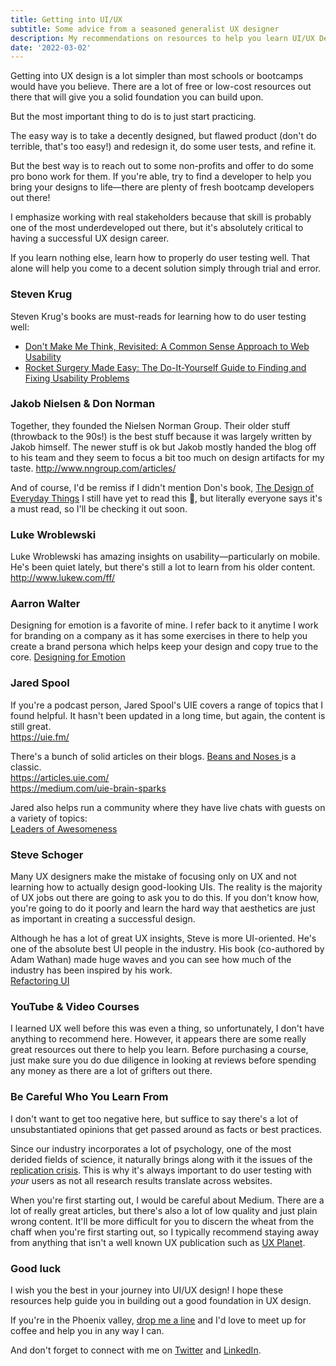 ```yaml
---
title: Getting into UI/UX
subtitle: Some advice from a seasoned generalist UX designer
description: My recommendations on resources to help you learn UI/UX Design
date: '2022-03-02'
---
```


Getting into UX design is a lot simpler than most schools or bootcamps would have you believe. There are a lot of free or low-cost resources out there that will give you a solid foundation you can build upon.

But the most important thing to do is to just start practicing.

The easy way is to take a decently designed, but flawed product (don't do terrible, that's too easy!) and redesign it, do some user tests, and refine it.

But the best way is to reach out to some non-profits and offer to do some pro bono work for them. If you're able, try to find a developer to help you bring your designs to life—there are plenty of fresh bootcamp developers out there!

I emphasize working with real stakeholders because that skill is probably one of the most underdeveloped out there, but it's absolutely critical to having a successful UX design career.

If you learn nothing else, learn how to properly do user testing well. That alone will help you come to a decent solution simply through trial and error.

### Steven Krug

Steven Krug's books are must-reads for learning how to do user testing well:

- [Don't Make Me Think, Revisited: A Common Sense Approach to Web Usability](http://smile.amazon.com/Dont-Make-Think-Revisited-Usability/dp/0321965515)
- [Rocket Surgery Made Easy: The Do-It-Yourself Guide to Finding and Fixing Usability Problems
  ](https://smile.amazon.com/Rocket-Surgery-Made-Easy-Do-It-Yourself/dp/0321657292/ref=pd_sim_b_4?ie=UTF8&refRID=0ANX5TD6NX6FJ171JDTB)

### Jakob Nielsen & Don Norman

Together, they founded the Nielsen Norman Group. Their older stuff (throwback to the 90s!) is the best stuff because it was largely written by Jakob himself. The newer stuff is ok but Jakob mostly handed the blog off to his team and they seem to focus a bit too much on design artifacts for my taste.
http://www.nngroup.com/articles/

And of course, I'd be remiss if I didn't mention Don's book, [The Design of Everyday Things](https://smile.amazon.com/Design-Everyday-Things-Revised-Expanded/dp/0465050654)
I still have yet to read this 😬, but literally everyone says it's a must read, so I'll be checking it out soon.

### Luke Wroblewski

Luke Wroblewski has amazing insights on usability—particularly on mobile. He's been quiet lately, but there's still a lot to learn from his older content.  
http://www.lukew.com/ff/

### Aarron Walter

Designing for emotion is a favorite of mine. I refer back to it anytime I work for branding on a company as it has some exercises in there to help you create a brand persona which helps keep your design and copy true to the core.
[Designing for Emotion](http://www.abookapart.com/products/designing-for-emotion)

### Jared Spool

If you're a podcast person, Jared Spool's UIE covers a range of topics that I found helpful. It hasn't been updated in a long time, but again, the content is still great.  
https://uie.fm/

There's a bunch of solid articles on their blogs. [Beans and Noses
](https://medium.com/uie-brain-sparks/beans-and-noses-21c16ac5cade) is a classic.  
https://articles.uie.com/  
https://medium.com/uie-brain-sparks

Jared also helps run a community where they have live chats with guests on a variety of topics:  
[Leaders of Awesomeness](https://leaders.centercentre.com/share/P7F03udpd-7abpk9?utm_source=manual)

### Steve Schoger

Many UX designers make the mistake of focusing only on UX and not learning how to actually design good-looking UIs. The reality is the majority of UX jobs out there are going to ask you to do this. If you don't know how, you're going to do it poorly and learn the hard way that aesthetics are just as important in creating a successful design.

Although he has a lot of great UX insights, Steve is more UI-oriented. He's one of the absolute best UI people in the industry. His book (co-authored by Adam Wathan) made huge waves and you can see how much of the industry has been inspired by his work.  
[Refactoring UI](https://www.refactoringui.com/book)

### YouTube & Video Courses

I learned UX well before this was even a thing, so unfortunately, I don't have anything to recommend here. However, it appears there are some really great resources out there to help you learn. Before purchasing a course, just make sure you do due diligence in looking at reviews before spending any money as there are a lot of grifters out there.

### Be Careful Who You Learn From

I don't want to get too negative here, but suffice to say there's a lot of unsubstantiated opinions that get passed around as facts or best practices.

Since our industry incorporates a lot of psychology, one of the most derided fields of science, it naturally brings along with it the issues of the [replication crisis](https://www.psychologytoday.com/us/basics/replication-crisis). This is why it's always important to do user testing with _your_ users as not all research results translate across websites.

When you're first starting out, I would be careful about Medium. There are a lot of really great articles, but there's also a lot of low quality and just plain wrong content. It'll be more difficult for you to discern the wheat from the chaff when you're first starting out, so I typically recommend staying away from anything that isn't a well known UX publication such as [UX Planet](https://uxplanet.org/).

### Good luck

I wish you the best in your journey into UI/UX design! I hope these resources help guide you in building out a good foundation in UX design.

If you're in the Phoenix valley, [drop me a line](https://nerdcowboy.com/contact/) and I'd love to meet up for coffee and help you in any way I can.

And don't forget to connect with me on [Twitter](<(https://twitter.com/nerdcowboy)>) and [LinkedIn](https://linkedin.com/in/nerdcowboy).
